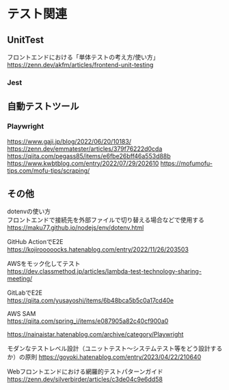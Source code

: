 # テスト関連


## UnitTest
フロントエンドにおける「単体テストの考え方/使い方」  
https://zenn.dev/akfm/articles/frontend-unit-testing
### Jest

## 自動テストツール

### Playwright 
https://www.gaji.jp/blog/2022/06/20/10183/
https://zenn.dev/emmatester/articles/379f76222d0cda
https://qiita.com/pegass85/items/e6fbe26bff46a553d88b
https://www.kwbtblog.com/entry/2022/07/29/202610
https://mofumofu-tips.com/mofu-tips/scraping/

## その他

dotenvの使い方  
フロントエンドで接続先を外部ファイルで切り替える場合などで使用する  
https://maku77.github.io/nodejs/env/dotenv.html

GitHub ActionでE2E  
https://kojirooooocks.hatenablog.com/entry/2022/11/26/203503

AWSをモック化してテスト    
https://dev.classmethod.jp/articles/lambda-test-technology-sharing-meeting/

GitLabでE2E  
https://qiita.com/yusayoshi/items/6b48bca5b5c0a17cd40e

AWS SAM  
https://qiita.com/spring_i/items/e087905a82c40cf900a0

https://nainaistar.hatenablog.com/archive/category/Playwright

モダンなテストレベル設計（ユニットテスト～システムテスト等をどう設計するか）の原則
https://goyoki.hatenablog.com/entry/2023/04/22/210640

Webフロントエンドにおける網羅的テストパターンガイド
https://zenn.dev/silverbirder/articles/c3de04c9e6dd58
